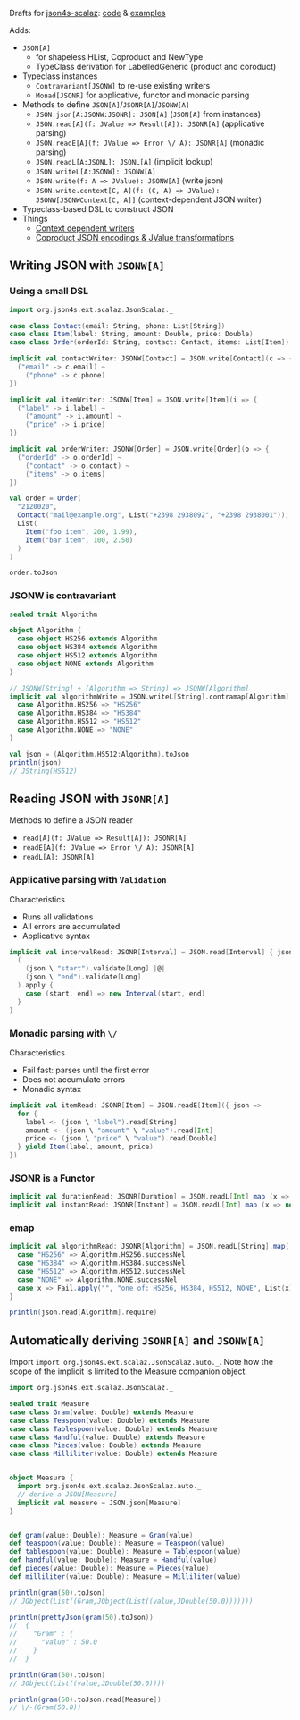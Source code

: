 

Drafts for [json4s-scalaz](https://github.com/json4s/json4s/tree/3.4/scalaz): [code](https://github.com/dozed/json4s-drafts/tree/master/src/main/scala/org/json4s/ext/scalaz) & [examples](https://github.com/dozed/json4s-drafts/tree/master/src/test/scala)

Adds:

  - `JSON[A]`
    - for shapeless HList, Coproduct and NewType
    - TypeClass derivation for LabelledGeneric (product and coroduct)
  - Typeclass instances
    - `Contravariant[JSONW]` to re-use existing writers
    - `Monad[JSONR]` for applicative, functor and monadic parsing
  - Methods to define `JSON[A]`/`JSONR[A]`/`JSONW[A]`
    - `JSON.json[A:JSONW:JSONR]: JSON[A]`                  (`JSON[A]` from instances)
    - `JSON.read[A](f: JValue => Result[A]): JSONR[A]`     (applicative parsing)
    - `JSON.readE[A](f: JValue => Error \/ A): JSONR[A]`   (monadic parsing)
    - `JSON.readL[A:JSONL]: JSONL[A]`                      (implicit lookup)
    - `JSON.writeL[A:JSONW]: JSONW[A]`
    - `JSON.write(f: A => JValue): JSONW[A]`               (write json)
    - `JSON.write.context[C, A](f: (C, A) => JValue): JSONW[JSONWContext[C, A]]`   (context-dependent JSON writer)
  - Typeclass-based DSL to construct JSON
  - Things
    - [Context dependent writers](https://github.com/dozed/json4s-drafts/blob/master/src/test/scala/ContextDependentWriterExample.scala)
    - [Coproduct JSON encodings & JValue transformations](https://github.com/dozed/json4s-drafts/blob/master/src/test/scala/coproductEncodingsExample.scala)


## Writing JSON with `JSONW[A]`


### Using a small DSL

```scala
import org.json4s.ext.scalaz.JsonScalaz._

case class Contact(email: String, phone: List[String])
case class Item(label: String, amount: Double, price: Double)
case class Order(orderId: String, contact: Contact, items: List[Item])

implicit val contactWriter: JSONW[Contact] = JSON.write[Contact](c => {
  ("email" -> c.email) ~
    ("phone" -> c.phone)
})

implicit val itemWriter: JSONW[Item] = JSON.write[Item](i => {
  ("label" -> i.label) ~
    ("amount" -> i.amount) ~
    ("price" -> i.price)
})

implicit val orderWriter: JSONW[Order] = JSON.write[Order](o => {
  ("orderId" -> o.orderId) ~
    ("contact" -> o.contact) ~
    ("items" -> o.items)
})

val order = Order(
  "2120020",
  Contact("mail@example.org", List("+2398 2938092", "+2398 2938001")),
  List(
    Item("foo item", 200, 1.99),
    Item("bar item", 100, 2.50)
  )
)

order.toJson
```


### JSONW is contravariant

```scala
sealed trait Algorithm

object Algorithm {
  case object HS256 extends Algorithm
  case object HS384 extends Algorithm
  case object HS512 extends Algorithm
  case object NONE extends Algorithm
}

// JSONW[String] + (Algorithm => String) => JSONW[Algorithm] 
implicit val algorithmWrite = JSON.writeL[String].contramap[Algorithm] {
  case Algorithm.HS256 => "HS256"
  case Algorithm.HS384 => "HS384"
  case Algorithm.HS512 => "HS512"
  case Algorithm.NONE => "NONE"
}

val json = (Algorithm.HS512:Algorithm).toJson
println(json)
// JString(HS512)
```



## Reading JSON with `JSONR[A]`

Methods to define a JSON reader

  - `read[A](f: JValue => Result[A]): JSONR[A]`
  - `readE[A](f: JValue => Error \/ A): JSONR[A]`
  - `readL[A]: JSONR[A]`


### Applicative parsing with `Validation`

Characteristics

  - Runs all validations
  - All errors are accumulated
  - Applicative syntax

 
```scala
implicit val intervalRead: JSONR[Interval] = JSON.read[Interval] { json =>
  (
    (json \ "start").validate[Long] |@|
    (json \ "end").validate[Long]
  ).apply {
    case (start, end) => new Interval(start, end)
  }
}
```


### Monadic parsing with `\/`

Characteristics

  - Fail fast: parses until the first error
  - Does not accumulate errors
  - Monadic syntax


```scala
implicit val itemRead: JSONR[Item] = JSON.readE[Item]({ json =>
  for {
    label <- (json \ "label").read[String]
    amount <- (json \ "amount" \ "value").read[Int]
    price <- (json \ "price" \ "value").read[Double]
  } yield Item(label, amount, price)
})
```


### JSONR is a Functor

```scala
implicit val durationRead: JSONR[Duration] = JSON.readL[Int] map (x => new Duration(x))
implicit val instantRead: JSONR[Instant] = JSON.readL[Int] map (x => new Instant(x))
```


### emap

```scala
implicit val algorithmRead: JSONR[Algorithm] = JSON.readL[String].map(_.toUpperCase).emap {
  case "HS256" => Algorithm.HS256.successNel
  case "HS384" => Algorithm.HS384.successNel
  case "HS512" => Algorithm.HS512.successNel
  case "NONE" => Algorithm.NONE.successNel
  case x => Fail.apply("", "one of: HS256, HS384, HS512, NONE", List(x))
}

println(json.read[Algorithm].require)
```


## Automatically deriving `JSONR[A]` and `JSONW[A]`


Import `import org.json4s.ext.scalaz.JsonScalaz.auto._`.
Note how the scope of the implicit is limited to the Measure companion object.

```scala
import org.json4s.ext.scalaz.JsonScalaz._

sealed trait Measure
case class Gram(value: Double) extends Measure
case class Teaspoon(value: Double) extends Measure
case class Tablespoon(value: Double) extends Measure
case class Handful(value: Double) extends Measure
case class Pieces(value: Double) extends Measure
case class Milliliter(value: Double) extends Measure


object Measure {
  import org.json4s.ext.scalaz.JsonScalaz.auto._
  // derive a JSON[Measure]
  implicit val measure = JSON.json[Measure]
}


def gram(value: Double): Measure = Gram(value)
def teaspoon(value: Double): Measure = Teaspoon(value)
def tablespoon(value: Double): Measure = Tablespoon(value)
def handful(value: Double): Measure = Handful(value)
def pieces(value: Double): Measure = Pieces(value)
def milliliter(value: Double): Measure = Milliliter(value)

println(gram(50).toJson)
// JObject(List((Gram,JObject(List((value,JDouble(50.0)))))))

println(prettyJson(gram(50).toJson))
//  {
//    "Gram" : {
//      "value" : 50.0
//    }
//  }

println(Gram(50).toJson)
// JObject(List((value,JDouble(50.0))))

println(gram(50).toJson.read[Measure])
// \/-(Gram(50.0))
```


